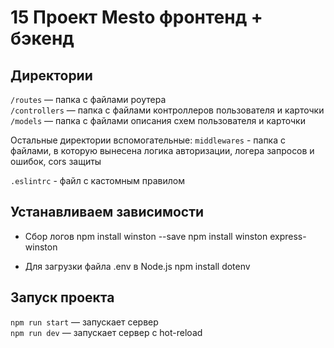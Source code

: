 # 15 Проект Mesto фронтенд + бэкенд


## Директории

`/routes` — папка с файлами роутера  
`/controllers` — папка с файлами контроллеров пользователя и карточки   
`/models` — папка с файлами описания схем пользователя и карточки  

Остальные директории вспомогательные:
`middlewares` - папка с файлами, в которую вынесена логика авторизации, логера запросов и ошибок, cors защиты

`.eslintrc` - файл с кастомным правилом

## Устанавливаем зависимости
* Сбор логов
npm install winston --save
npm install winston express-winston

* Для загрузки файла .env в Node.js
npm install dotenv

## Запуск проекта

`npm run start` — запускает сервер   
`npm run dev` — запускает сервер с hot-reload
